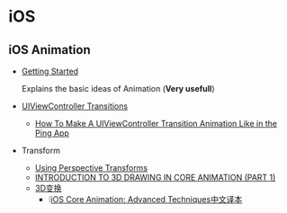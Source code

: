 # iOS
## iOS Animation
* [Getting Started](https://www.raywenderlich.com/363-ios-animation-tutorial-getting-started)

    Explains the basic ideas of Animation (**Very usefull**)

* [UIViewController Transitions](https://www.raywenderlich.com/322-custom-uiviewcontroller-transitions-getting-started)
    * [How To Make A UIViewController Transition Animation Like in the Ping App](https://www.raywenderlich.com/261-how-to-make-a-uiviewcontroller-transition-animation-like-in-the-ping-app)

* Transform

    * [Using Perspective Transforms](https://guides.codepath.com/ios/Using-Perspective-Transforms)
    * [INTRODUCTION TO 3D DRAWING IN CORE ANIMATION (PART 1)](http://www.thinkandbuild.it/introduction-to-3d-drawing-in-core-animation-part-1/)
    * [3D变换](https://zsisme.gitbooks.io/ios-/content/chapter5/3d-transform.html)
        * ❕[iOS Core Animation: Advanced Techniques中文译本](https://zsisme.gitbooks.io/ios-/content/index.html)

